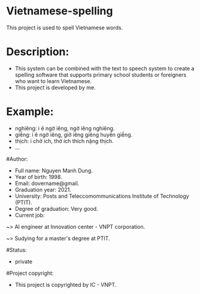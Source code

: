 # Vietnamese-spelling
This project is used to spell Vietnamese words.
# Description:
* This system can be combined with the text to speech system to create a spelling software that supports primary school students or foreigners who want to learn Vietnamese.
* This project is developed by me.
# Example:
- nghiêng: i ê ngờ iêng, ngờ iêng nghiêng.
- giềng: i ê ngờ iêng, giờ iêng giêng huyền giềng.
- thịch: i chờ ích, thờ ích thích nặng thịch.
- ...

#Author:
- Full name: Nguyen Manh Dung. <br/>
- Year of birth: 1998. <br/>
- Email: dovername@gmail.<br/>
- Graduation year: 2021. <br/>
- University: Posts and Teleccomommunications Institute of Technology (PTIT). </br>
- Degree of graduation: Very good. </br>
- Current job: 
  
~> AI engineer at Innovation center - VNPT corporation.

~> Sudying for a master's degree at PTIT.

#Status:
- private

#Project copyright:
- This project is copyrighted by IC - VNPT.